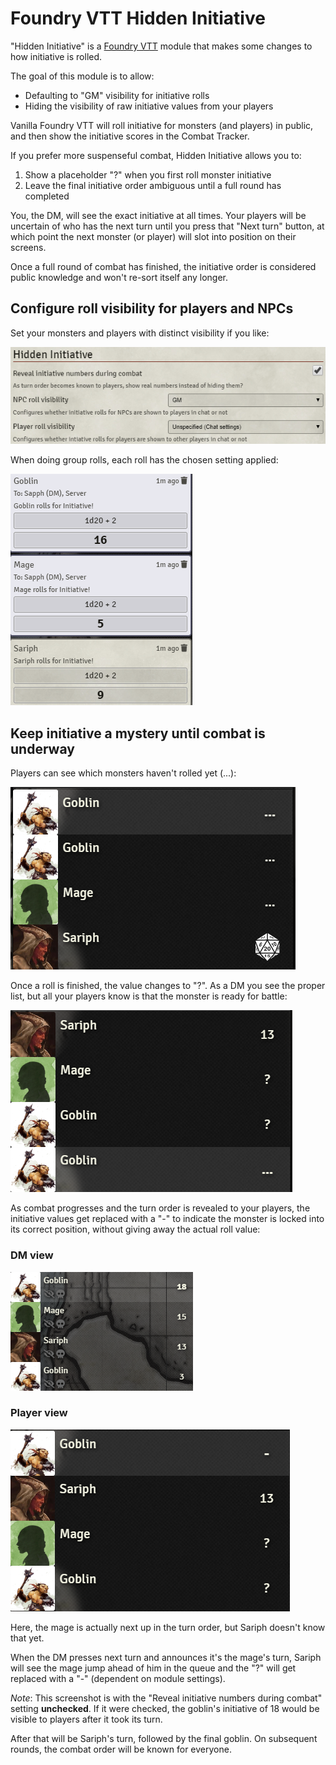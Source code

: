 # Foundry VTT Hidden Initiative

"Hidden Initiative" is a [Foundry VTT](https://foundryvtt.com/) module that makes some changes to how initiative is rolled.

The goal of this module is to allow:

-   Defaulting to "GM" visibility for initiative rolls
-   Hiding the visibility of raw initiative values from your players

Vanilla Foundry VTT will roll initiative for monsters (and players) in public, and then show the initiative scores in the Combat Tracker.

If you prefer more suspenseful combat, Hidden Initiative allows you to:

1. Show a placeholder "?" when you first roll monster initiative
2. Leave the final initiative order ambiguous until a full round has completed

You, the DM, will see the exact initiative at all times. Your players will be uncertain of who has the next turn until you press that "Next turn" button, at which point the next monster (or player) will slot into position on their screens.

Once a full round of combat has finished, the initiative order is considered public knowledge and won't re-sort itself any longer.

## Configure roll visibility for players and NPCs

Set your monsters and players with distinct visibility if you like:

![Screenshot of module settings](readme-images/module-settings.png)

When doing group rolls, each roll has the chosen setting applied:

![Screenshot of initiative rolls in chat window](readme-images/chat-rolls.png)

## Keep initiative a mystery until combat is underway

Players can see which monsters haven't rolled yet (...):

![Screenshot of combat tracker with missing rolls](readme-images/pending-rolls.png)

Once a roll is finished, the value changes to "?". As a DM you see the proper list, but all your players know is that the monster is ready for battle:

![Screenshot of combat tracker with some mystery rolls](readme-images/some-rolls.png)

As combat progresses and the turn order is revealed to your players, the initiative values get replaced with a "-" to indicate the monster is locked into its correct position, without giving away the actual roll value:

### DM view
![Screenshot of tracker, mid-combat, from DM perspective](readme-images/mid-combat-dm.png)

### Player view
![Screenshot of tracker, mid-combat](readme-images/mid-combat.png)

Here, the mage is actually next up in the turn order, but Sariph doesn't know that yet.

When the DM presses next turn and announces it's the mage's turn, Sariph will see the mage jump ahead of him in the queue and the "?" will get replaced with a "-" (dependent on module settings).

*Note*: This screenshot is with the "Reveal initiative numbers during combat" setting **unchecked**. If it were checked, the goblin's initiative of 18 would be visible to players after it took its turn.

After that will be Sariph's turn, followed by the final goblin. On subsequent rounds, the combat order will be known for everyone.

